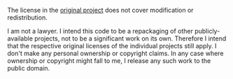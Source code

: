 The license in the [original project](https://github.com/plexinc-plugins/Scanners.bundle) does not cover modification or redistribution.

I am not a lawyer. I intend this code to be a repackaging of other
publicly-available projects, not to be a significant work on its own. Therefore
I intend that the respective original licenses of the individual projects still
apply. I don't make any personal ownership or copyright claims. In any case
where ownership or copyright might fall to me, I release any such work to the
public domain.
